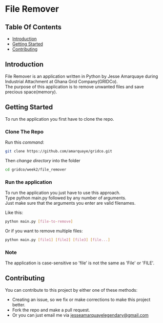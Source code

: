 # File Remover

## Table Of Contents
- [Introduction](#introduction)
- [Getting Started](#getting-started)
- [Contributing](#contributing)


## Introduction
File Remover is an application written in Python by Jesse Amarquaye during Industrial Attachment at Ghana Grid Company(GRIDCo).<br>
The purpose of this application is to remove unwanted files and save precious space(memory).

## Getting Started
To run the application you first have to clone the repo.

### Clone The Repo
Run this *command*:
```bash
git clone https://github.com/amarquaye/gridco.git
```
Then *change directory* into the folder
```bash
cd gridco/week2/file_remover
```

### Run the application
To run the application you just have to use this approach.<br>
Type python main.py followed by any number of arguments.<br>
Just make sure that the arguments you enter are valid filenames.<br>

Like this:
```bash
python main.py [file-to-remove]
```
Or if you want to remove multiple files:
```bash
python main.py [file1] [file2] [file3] [file...]
```

### Note
The application is case-sensitive so 'file' is not the same as 'File' or 'FILE'. 

## Contributing
You can contribute to this project by either one of these methods:
- Creating an issue, so we fix or make corrections to make this project better.
- Fork the repo and make a pull request.
- Or you can just email me via [jesseamarquayelegendary@gmail.com](mailto:jesseamarquayelegendary@gmail)
